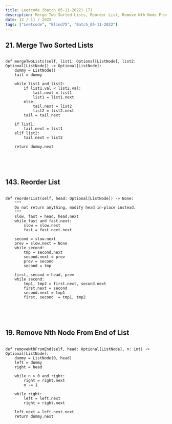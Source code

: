 ```yaml
---
title: Leetcode (batch 05-11-2022) (7)
description: Merge Two Sorted Lists, Reorder List, Remove Nth Node From End of List
date: 12 / 11 / 2022
tags: ["Leetcode", "Blind75", "Batch_05-11-2022"]
---
```


<h2>21. Merge Two Sorted Lists</h2>

<pre><code class="language-python">
def mergeTwoLists(self, list1: Optional[ListNode], list2: Optional[ListNode]) -> Optional[ListNode]:
    dummy = ListNode()
    tail = dummy

    while list1 and list2:
        if list1.val < list2.val:
            tail.next = list1
            list1 = list1.next
        else:
            tail.next = list2
            list2 = list2.next
        tail = tail.next
    
    if list1:
        tail.next = list1
    elif list2:
        tail.next = list2

    return dummy.next

</code></pre>
<br/>
<br/>

<h2>143. Reorder List</h2>

<pre><code class="language-python">
def reorderList(self, head: Optional[ListNode]) -> None:
    """
    Do not return anything, modify head in-place instead.
    """
    slow, fast = head, head.next
    while fast and fast.next:
        slow = slow.next
        fast = fast.next.next

    second = slow.next
    prev = slow.next = None
    while second:
        tmp = second.next
        second.next = prev
        prev = second
        second = tmp

    first, second = head, prev
    while second:
        tmp1, tmp2 = first.next, second.next
        first.next = second
        second.next = tmp1
        first, second  = tmp1, tmp2

</code></pre>
<br/>
<br/>

<h2>19. Remove Nth Node From End of List</h2>

<pre><code class="language-python">
def removeNthFromEnd(self, head: Optional[ListNode], n: int) -> Optional[ListNode]:
    dummy = ListNode(0, head)
    left = dummy
    right = head

    while n > 0 and right:
        right = right.next
        n -= 1

    while right:
        left = left.next
        right = right.next
    
    left.next = left.next.next
    return dummy.next
    
</code></pre>
<br/>
<br/>
